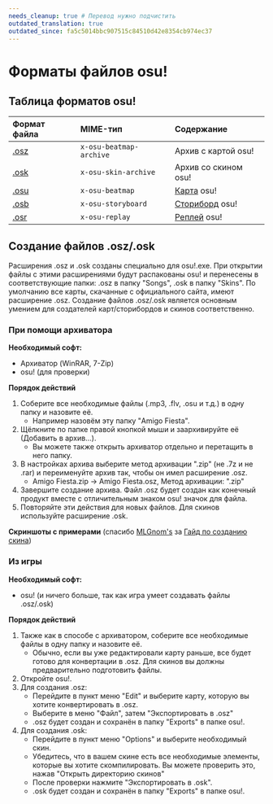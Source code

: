 ```yaml
---
needs_cleanup: true # Перевод нужно подчистить
outdated_translation: true
outdated_since: fa5c5014bbc907515c84510d42e8354cb974ec37
---
```


# Форматы файлов osu!

## Таблица форматов osu!

| Формат файла | MIME-тип | Содержание |
| :-- | :-- | :-- |
| [.osz][Osz Link] | `x-osu-beatmap-archive` | Архив  с картой osu! |
| [.osk][Osk Link] | `x-osu-skin-archive` | Архив со скином osu! |
| [.osu][Osu Link] | `x-osu-beatmap` | [Карта](/wiki/Beatmap) osu! |
| [.osb][Osb Link] | `x-osu-storyboard` | [Сториборд](/wiki/Storyboard/Scripting) osu! |
| [.osr][Osr Link] | `x-osu-replay` | [Реплей](/wiki/Gameplay/Replay) osu! |

## Создание файлов .osz/.osk

Расширения .osz и .osk созданы специально для osu!.exe. При открытии файлы с этими расширениями будут распакованы osu! и перенесены в соответствующие папки: .osz в папку "Songs", .osk в папку "Skins". По умолчанию все карты, скачанные с официального сайта, имеют расширение .osz. Создание файлов .osz/.osk является основным умением для создателей карт/сторибордов и скинов соответственно. 

### При помощи архиватора

**Необходимый софт:**

- Архиватор (WinRAR, 7-Zip)
- osu! (для проверки)

**Порядок действий**

1. Соберите все необходимые файлы (.mp3, .flv, .osu и т.д.) в одну папку и назовите её.
   - Например назовём эту папку "Amigo Fiesta".
2. Щёлкните по папке правой кнопкой мыши и заархивируйте её (Добавить в архив...).
   - Вы можете также открыть архиватор отдельно и перетащить в него папку.
3. В настройках архива выберите метод архивации ".zip" (не .7z и не .rar) и переименуйте архив так, чтобы он имел расширение .osz.
   - Amigo Fiesta.zip -> Amigo Fiesta.osz, Метод архивации: ".zip"
4. Завершите создание архива. Файл .osz будет создан как конечный продукт вместе с отличительным знаком osu! значок для файла.
5. Повторяйте эти действия для новых файлов. Для скинов используйте расширение .osk.

**Скриншоты с примерами** (спасибо  [MLGnom's](https://osu.ppy.sh/users/46620) за [Гайд по созданию скина](https://osu.ppy.sh/community/forums/topics/51694))

### Из игры

**Необходимый софт:**

- osu! (и ничего больше, так как игра умеет создавать файлы .osz/.osk)

**Порядок действий**

1. Также как в способе с архиватором, соберите все необходимые файлы в одну папку и назовите её.
   - Обычно, если вы уже редактировали карту раньше, все будет готово для конвертации в .osz. Для скинов вы должны предварительно подготовить файлы.
2. Откройте osu!.
3. Для создания .osz:
   - Перейдите в пункт меню "Edit" и выберите карту, которую вы хотите конвертировать в .osz.
   - Выберите в меню "Файл", затем "Экспортировать в .osz"
   - .osz будет создан и сохранён в папку "Exports" в папке osu!.
4. Для создания .osk:
   - Перейдите в пункт меню "Options" и выберите необходимый скин.
   - Убедитесь, что в вашем скине есть все необходимые элементы, которые вы хотите скомпилировать. Вы можете проверить это, нажав "Открыть директорию скинов"
   - После проверки нажмите "Экспортировать в .osk".
   - .osk будет создан и сохранён в папку "Exports" в папке osu!.

[Osz Link]: /wiki/Client/File_formats/Osz_(file_format)
[Osk Link]: /wiki/Client/File_formats/Osk_(file_format)
[Osu Link]: /wiki/Client/File_formats/Osu_(file_format)
[Osb Link]: /wiki/Client/File_formats/Osb_(file_format)
[Osr Link]: /wiki/Client/File_formats/Osr_(file_format)
